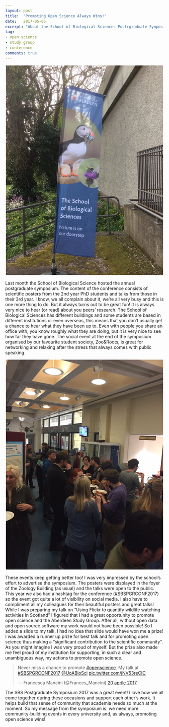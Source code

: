 ```yaml
---
layout: post
title:  "Promoting Open Science Always Wins!"
date:   2017-05-05
excerpt: "About the School of Biological Sciences Postrgraduate Symposium and how Open Science won."
tag: 
- open science
- study group
- conference
comments: true
---
```


<center><img src="../assets/img/SBSPGRCONF.jpg" style="width: 500px;"/></center>

Last month the School of Biological Science hosted the annual postgraduate symposium. The content of the conference consists of scientific posters from the 2nd year PhD students and talks from those in their 3rd year. I know, we all complain about it, we’re all very busy and this is one more thing to do. But it always turns out to be great fun!
It is always very nice to hear (or read) about you peers’ research. The School of Biological Sciences has different buildings and some students are based in different institutions or even overseas, this means that you don’t usually get a chance to hear what they have been up to. Even with people you share an office with, you know roughly what they are doing, but it is very nice to see how far they have gone. The social event at the end of the symposium organised by our favourite student society, Zoo&Roots, is great for networking and relaxing after the stress that always comes with public speaking.

<center><img src="../assets/img/Zoo&Roots.jpg" style="width: 500px;"/></center>

These events keep getting better too! I was very impressed by the school’s effort to advertise the symposium. The posters were displayed in the foyer of the Zoology Building (as usual) and the talks were open to the public. This year we also had a hashtag for the conference (#SBSPGRCONF2017) so the event got quite a lot of visibility on social media. I also have to compliment all my colleagues for their beautiful posters and great talks!
While I was preparing my talk on “Using Flickr to quantify wildlife watching activities in Scotland” I figured that I had a great opportunity to promote open science and the Aberdeen Study Group. After all, without open data and open source software my work would not have been possible! So I added a slide to my talk. I had no idea that slide would have won me a prize! I was awarded a runner up prize for best talk and for promoting open science thus making a “significant contribution to the scientific community”. As you might imagine I was very proud of myself. But the prize also made me feel proud of my institution for supporting, in such a clear and unambiguous way, my actions to promote open science.

<blockquote class="twitter-tweet" data-lang="it"><p lang="en" dir="ltr">Never miss a chance to promote <a href="https://twitter.com/hashtag/openscience?src=hash">#openscience</a>. My talk at <a href="https://twitter.com/hashtag/SBSPGRCONF2017?src=hash">#SBSPGRCONF2017</a> <a href="https://twitter.com/UoABioSci">@UoABioSci</a> <a href="https://t.co/jNV53reCIC">pic.twitter.com/jNV53reCIC</a></p>&mdash; Francesca Mancini (@Frances_Mancini) <a href="https://twitter.com/Frances_Mancini/status/855100434847019014">20 aprile 2017</a></blockquote>
<script async src="//platform.twitter.com/widgets.js" charset="utf-8"></script>

The SBS Postgraduate Symposium 2017 was a great event! I love how we all come together during these occasions and support each other’s work. It helps build that sense of community that academia needs so much at the moment. So my message from the symposium is: we need more community-building events in every university and, as always, promoting open science wins!
